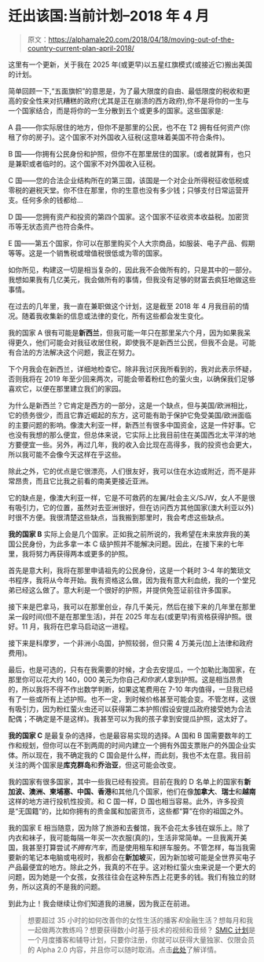 # 迁出该国:当前计划–2018 年 4 月

> 原文：<https://alphamale20.com/2018/04/18/moving-out-of-the-country-current-plan-april-2018/>

这里有一个更新，关于我在 2025 年(或更早)以五星红旗模式(或接近它)搬出美国的计划。

简单回顾一下,“五面旗帜”的意思是，为了最大限度的自由、最低限度的税收和更高的安全性来对抗糟糕的政府(尤其是正在崩溃的西方政府),你不是将你的一生与一个国家结合，而是将你的一生分散到五个或更多的国家。这些国家是:

A 县——你实际居住的地方，但你不是那里的公民，也不在 T2 拥有任何资产(你租了你的房子)。这个国家不对外国收入征税(这意味着美国不符合条件)。

B 国——你拥有公民身份和护照，但你不在那里居住的国家。(或者就算有，也只是兼职或者临时的。这个国家不对外国收入征税。

C 国——您的合法企业结构所在的第三国，该国是一个对企业所得税征收低税或零税的避税天堂。你不住在那里，你的生意也没有多少钱；只够支付日常运营开支。任何多余的钱都给…

D 国——您拥有资产和投资的第四个国家。这个国家不征收资本收益税。加密货币等无状态资产也符合条件。

E 国——第五个国家，你可以在那里购买个人大宗商品，如服装、电子产品、假期等等。这是一个销售税或增值税很低或为零的国家。

如你所见，构建这一切是相当复杂的，因此我不会做所有的，只是其中的一部分。我想如果我有几亿美元，我会做所有的事情，但我没有足够的财富去疯狂地做这些事情。

在过去的几年里，我一直在兼职做这个计划，这是截至 2018 年 4 月我目前的情况。随着我收集新的信息或法律的变化，所有这些都会发生变化。

我的国家 A 很有可能是**新西兰**，但我可能一年只在那里呆六个月，因为如果我呆得更久，他们可能会对我征收居住税，即使我不是新西兰公民，但我不会是。可能有合法的方法解决这个问题，我正在努力。

下个月我会在新西兰，详细地检查它。除非我讨厌我所看到的，我对此表示怀疑，否则我将在 2019 年至少回来两次，可能会带着粉红色的萤火虫，以确保我们足够喜欢它，以便在那里建立我们的家园。

为什么是新西兰？它肯定是西方的一部分，这是一个缺点，但与美国/欧洲相比，它的债务很少，而且它靠近崛起的东方，这可能有助于保护它免受美国/欧洲面临的主要问题的影响。像澳大利亚一样，新西兰有很多中国资金，这是一件好事。它也没有我想的那么便宜，但总体来说，它实际上比我目前住在美国西北太平洋的地方要便宜一些。另外，再过几年，我的收入会比现在高得多，我的投资也会更大，所以我可能不会像今天这样在乎这些。

除此之外，它的优点是它很漂亮，人们很友好，我可以住在水边或附近，而不是非常昂贵，而且它比我之前看的南美更接近亚洲。

它的缺点是，像澳大利亚一样，它是不可救药的左翼/社会主义/SJW，女人不是很有吸引力，它的位置，虽然对去亚洲很好，但在访问西方其他国家(澳大利亚以外)时很不方便。我很清楚这些缺点，当我搬到那里时，我会考虑这些缺点。

**我的国家 B** 实际上会是几个国家。正如我之前所说的，我希望在未来放弃我的美国公民身份，为此多拿一本 C 级护照并不能解决问题。因此，在接下来的七年里，我将努力再获得两本或更多的护照。

首先是意大利，我将在那里申请祖先的公民身份，这是一个耗时 3-4 年的繁琐文书程序，我将从今年开始。我有资格这么做，因为我有意大利血统，我的一个堂兄弟已经这么做了。意大利是一个很好的护照，并提供免签证前往许多国家。

接下来是巴拿马，我可以在那里创业，存几千美元，然后在接下来的几年里在那里呆一段时间(但不是在那里生活)，并在 2025 年左右(或更早)有资格获得护照。很好。11 月，我将在巴拿马启动这一进程。

接下来是科摩罗，一个非洲小岛国，护照较弱，但只需 4 万美元(加上法律和政府费用)。

最后，也是可选的，只有在我需要的时候，才会去安提瓜，一个加勒比海国家，在那里你可以花大约 140，000 美元为你自己*和你家人*拿到护照。这是相当昂贵的，所以我将不得不作出数学判断，如果这笔费用在 7-10 年内值得，一旦我已经有了一些或所有上述护照。也不一定，到时候价格甚至可能会变。不管怎样，这很有吸引力，因为粉红萤火虫还可以获得第二本护照(假设安提瓜政府接受她为合法配偶；不确定是不是这样)。我甚至可以为我的孩子拿到安提瓜护照，这太好了。

**我的国家 C** 是最复杂的选择，也是最容易实现的选择。A 国和 B 国需要数年的工作和规划，但你可以在不到两周的时间内建立一个拥有外国支票账户的外国企业实体。所以现在，我不确定我的 C 国会是什么样，而此刻，我也不太在意。我目前关注的两个国家是**库克群岛**和**乔治亚**，但这可能会改变。

我的国家有很多国家，其中一些我已经有投资。目前在我的 D 名单上的国家有**新加波、澳洲、柬埔塞、中国、香港**和其他几个国家，他们在像**加拿大**、**瑞士**和**越南**这样的地方进行投机性投资。和 C 国一样，D 国也相当容易。此外，许多投资是“无国籍”的，比如你拥有的贵金属和加密货币，这些都“算”在你的祖国之外。

我的国家 E 相当随意，因为除了旅游和去餐馆，我不会花太多钱在娱乐上。除了内衣和袜子，我可能每隔一年买一次衣服(真的)，生活非常简单。一旦我离开美国，我甚至打算尝试*不拥有汽车*，而是使用租车和拼车服务。不管怎样，每当我需要新的笔记本电脑或电视时，我都会在**新加坡**买，因为新加坡可能是全世界买电子产品最便宜的地方。除此之外，我真的不在乎。这对粉红萤火虫来说是一个更大的问题，因为她是一个女孩，女孩往往会在这种东西上花更多的钱。我们有独立的财务，所以这真的不是我的问题。

到此为止！我会继续让你们知道我的进展，因为我正在前进。

> 想要超过 35 小时的如何改善你的女性生活的播客*和*金融生活？想每月和我一起做两次教练吗？想要获得数小时基于技术的视频和音频？ [SMIC 计划](https://alphamale20.kartra.com/page/vIL17)是一个月度播客和辅导计划，只要你注册，你就可以获得大量独家、仅限会员的 Alpha 2.0 内容，并且你可以随时取消。点击[此处](https://alphamale20.kartra.com/page/vIL17)了解详情。
> 
> 